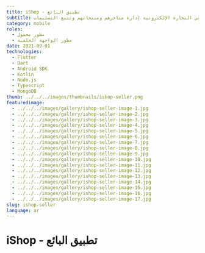 ```yaml
---
title: iShop - تطبيق البائع
subtitle: تطبيق محمول يتيح لبائعي التجارة الإلكترونية إدارة متاجرهم ومنتجاتهم وتتبع التسليمات.
category: mobile
roles:
  - مطور محمول
  - مطور الواجهة الخلفية
date: 2021-09-01
technologies: 
  - Flutter
  - Dart
  - Android SDK
  - Kotlin
  - Node.js
  - Typescript
  - MongoDB
thumb: ../../../images/thumbnails/ishop-seller.png
featuredimage:
  - ../../../images/gallery/ishop-seller-image-1.jpg
  - ../../../images/gallery/ishop-seller-image-2.jpg
  - ../../../images/gallery/ishop-seller-image-3.jpg
  - ../../../images/gallery/ishop-seller-image-4.jpg
  - ../../../images/gallery/ishop-seller-image-5.jpg
  - ../../../images/gallery/ishop-seller-image-6.jpg
  - ../../../images/gallery/ishop-seller-image-7.jpg
  - ../../../images/gallery/ishop-seller-image-8.jpg
  - ../../../images/gallery/ishop-seller-image-9.jpg
  - ../../../images/gallery/ishop-seller-image-10.jpg
  - ../../../images/gallery/ishop-seller-image-11.jpg
  - ../../../images/gallery/ishop-seller-image-12.jpg
  - ../../../images/gallery/ishop-seller-image-13.jpg
  - ../../../images/gallery/ishop-seller-image-14.jpg
  - ../../../images/gallery/ishop-seller-image-15.jpg
  - ../../../images/gallery/ishop-seller-image-16.jpg
  - ../../../images/gallery/ishop-seller-image-17.jpg
slug: ishop-seller
language: ar
---
```


# iShop - تطبيق البائع